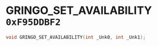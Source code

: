 # GRINGO_SET_AVAILABILITY `0xF95DDBF2`

```cpp
void GRINGO_SET_AVAILABILITY(int _Unk0, int _Unk1);
```